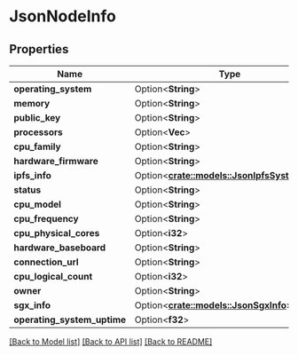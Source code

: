 # JsonNodeInfo

## Properties

Name | Type | Description | Notes
------------ | ------------- | ------------- | -------------
**operating_system** | Option<**String**> |  | [optional]
**memory** | Option<**String**> |  | [optional]
**public_key** | Option<**String**> |  | [optional]
**processors** | Option<**Vec<String>**> |  | [optional]
**cpu_family** | Option<**String**> |  | [optional]
**hardware_firmware** | Option<**String**> |  | [optional]
**ipfs_info** | Option<[**crate::models::JsonIpfsSystemInfo**](json_IPFSSystemInfo.md)> |  | [optional]
**status** | Option<**String**> |  | [optional]
**cpu_model** | Option<**String**> |  | [optional]
**cpu_frequency** | Option<**String**> |  | [optional]
**cpu_physical_cores** | Option<**i32**> |  | [optional]
**hardware_baseboard** | Option<**String**> |  | [optional]
**connection_url** | Option<**String**> |  | [optional]
**cpu_logical_count** | Option<**i32**> |  | [optional]
**owner** | Option<**String**> |  | [optional]
**sgx_info** | Option<[**crate::models::JsonSgxInfo**](json_SGXInfo.md)> |  | [optional]
**operating_system_uptime** | Option<**f32**> |  | [optional]

[[Back to Model list]](../README.md#documentation-for-models) [[Back to API list]](../README.md#documentation-for-api-endpoints) [[Back to README]](../README.md)


